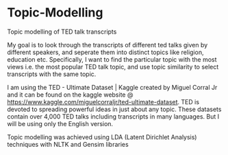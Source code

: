 # Topic-Modelling

Topic modelling of TED talk transcripts

My goal is to look through the transcripts of different ted talks given by different speakers, and seperate them into distinct topics like religion, education etc. Specifically, I want to find the particular topic with the most views i.e. the most popular TED talk topic, and use topic similarity to select transcripts with the same topic.

I am using the TED - Ultimate Dataset | Kaggle created by Miguel Corral Jr and it can be found on the kaggle website @ https://www.kaggle.com/miguelcorraljr/ted-ultimate-dataset. TED is devoted to spreading powerful ideas in just about any topic. These datasets contain over 4,000 TED talks including transcripts in many languages. But I will be using only the English version.

Topic modelling was achieved using LDA (Latent Dirichlet Analysis) techniques with NLTK and Gensim libraries
